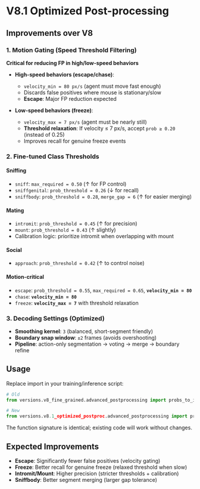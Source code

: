 # V8.1 Optimized Post-processing

## Improvements over V8

### 1. Motion Gating (Speed Threshold Filtering)
**Critical for reducing FP in high/low-speed behaviors**

- **High-speed behaviors (escape/chase)**:
  - `velocity_min = 80 px/s` (agent must move fast enough)
  - Discards false positives where mouse is stationary/slow
  - **Escape**: Major FP reduction expected

- **Low-speed behaviors (freeze)**:
  - `velocity_max = 7 px/s` (agent must be nearly still)
  - **Threshold relaxation**: If velocity ≤ 7 px/s, accept `prob ≥ 0.20` (instead of 0.25)
  - Improves recall for genuine freeze events

### 2. Fine-tuned Class Thresholds

#### Sniffing
- `sniff`: `max_required = 0.50` (↑ for FP control)
- `sniffgenital`: `prob_threshold = 0.26` (↓ for recall)
- `sniffbody`: `prob_threshold = 0.28`, `merge_gap = 6` (↑ for easier merging)

#### Mating
- `intromit`: `prob_threshold = 0.45` (↑ for precision)
- `mount`: `prob_threshold = 0.43` (↑ slightly)
- Calibration logic: prioritize intromit when overlapping with mount

#### Social
- `approach`: `prob_threshold = 0.42` (↑ to control noise)

#### Motion-critical
- `escape`: `prob_threshold = 0.55`, `max_required = 0.65`, **`velocity_min = 80`**
- `chase`: **`velocity_min = 80`**
- `freeze`: **`velocity_max = 7`** with threshold relaxation

### 3. Decoding Settings (Optimized)
- **Smoothing kernel**: `3` (balanced, short-segment friendly)
- **Boundary snap window**: `±2` frames (avoids overshooting)
- **Pipeline**: action-only segmentation → voting → merge → boundary refine

## Usage

Replace import in your training/inference script:
```python
# Old
from versions.v8_fine_grained.advanced_postprocessing import probs_to_intervals_advanced

# New
from versions.v8.1_optimized_postproc.advanced_postprocessing import probs_to_intervals_advanced
```

The function signature is identical; existing code will work without changes.

## Expected Improvements
- **Escape**: Significantly fewer false positives (velocity gating)
- **Freeze**: Better recall for genuine freeze (relaxed threshold when slow)
- **Intromit/Mount**: Higher precision (stricter thresholds + calibration)
- **Sniffbody**: Better segment merging (larger gap tolerance)
